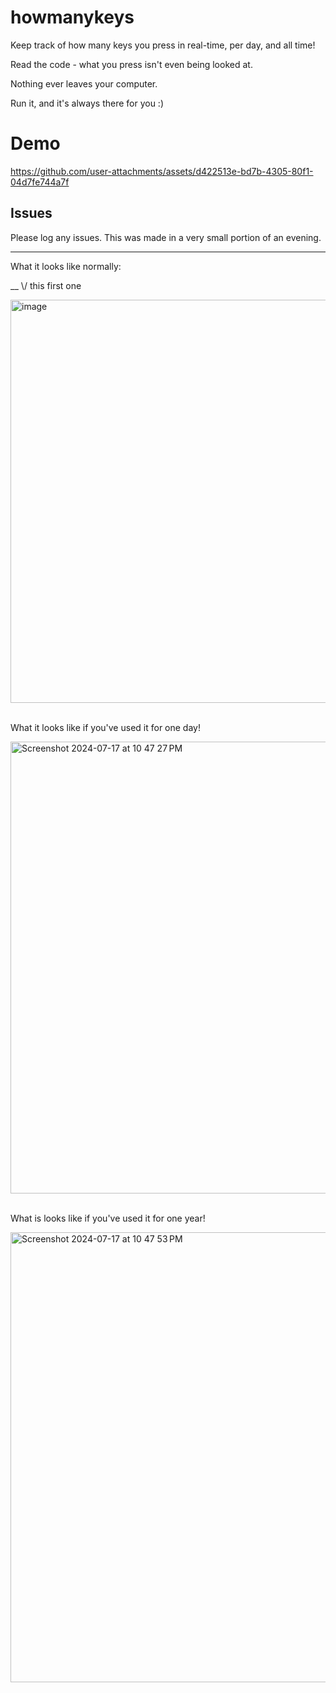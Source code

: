 # howmanykeys

Keep track of how many keys you press in real-time, per day, and all time!

Read the code - what you press isn't even being looked at.

Nothing ever leaves your computer.

Run it, and it's always there for you :)

# Demo

https://github.com/user-attachments/assets/d422513e-bd7b-4305-80f1-04d7fe744a7f


## Issues

Please log any issues. This was made in a very small portion of an evening.

---

What it looks like normally:

 __  \\/ this first one
<div>
<img width="645" alt="image" src="https://github.com/user-attachments/assets/7d85ef1d-fa7a-49ff-8019-8e47fbaba70d">
</div>
<br />

What it looks like if you've used it for one day!
<div>
<img width="723" alt="Screenshot 2024-07-17 at 10 47 27 PM" src="https://github.com/user-attachments/assets/40b3376c-dcb5-431c-8069-f79ac593fd8b">
</div>
<br />

What is looks like if you've used it for one year!
<div>
<img width="720" alt="Screenshot 2024-07-17 at 10 47 53 PM" src="https://github.com/user-attachments/assets/5d664365-d501-4fbd-8c3a-71a0c97ce8d6">
</div>
<br />
